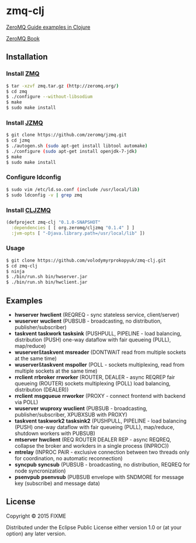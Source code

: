 # zmq-clj

[ZeroMQ Guide examples in Clojure](https://github.com/imatix/zguide)

[ZeroMQ Book](http://shop.oreilly.com/product/0636920026136.do)

## Installation

### Install [ZMQ](https://github.com/zeromq/libzmq)

```bash
$ tar -xzvf zmq.tar.gz (http://zeromq.org/)
$ cd zmq
$ ./configure --without-libsodium
$ make
$ sudo make install
```

### Install [JZMQ](https://github.com/zeromq/jzmq)

```bash
$ git clone https://github.com/zeromq/jzmq.git
$ cd jzmq
$ ./autogen.sh (sudo apt-get install libtool automake)
$ ./configure (sudo apt-get install openjdk-7-jdk)
$ make
$ sudo make install
```

### Configure ldconfig

```bash
$ sudo vim /etc/ld.so.conf (include /usr/local/lib)
$ sudo ldconfig -v | grep zmq
```
### Install [CLJZMQ](https://github.com/zeromq/cljzmq)

```clojure
(defproject zmq-clj "0.1.0-SNAPSHOT"
  :dependencies [ [ org.zeromq/cljzmq "0.1.4" ] ]
  :jvm-opts [ "-Djava.library.path=/usr/local/lib" ])
```

### Usage

```bash
$ git clone https://github.com/volodymyrprokopyuk/zmq-clj.git
$ cd zmq-clj
$ ninja
$ ./bin/run.sh bin/hwserver.jar
$ ./bin/run.sh bin/hwclient.jar
```

## Examples
- **hwserver** **hwclient** (REQREQ - sync stateless service, client/server)
- **wuserver** **wuclient** (PUBSUB - broadcasting, no distribution,
  publisher/subscriber)
- **taskvent** **taskwork** **tasksink** (PUSHPULL, PIPELINE - load balancing,
  distribution (PUSH) one-way dataflow with fair queueing (PULL), map/reduce)
- **wuserver**&**taskvent** **msreader** (DONTWAIT read from multiple sockets at
  the same time)
- **wuserver**&**taskvent** **mspoller** (POLL - sockets multiplexing, read
  from multiple sockets at the same time)
- **rrclient** **rrbroker** **rrworker** (ROUTER, DEALER - async REQREP fair
  queueing (ROUTER) sockets multiplexing (POLL) load balancing,
  distribution (DEALER))
- **rrclient** **msgqueue** **rrworker** (PROXY - connect frontend with backend
  via POLL)
- **wuserver** **wuproxy** **wuclient** (PUBSUB - broadcasting,
  publisher/subscriber, XPUBXSUB with PROXY)
- **taskvent** **taskwork2** **tasksink2** (PUSHPULL, PIPELINE - load balancing
  (PUSH) one-way dataflow with fair queueing (PULL), map/reduce, shutdown
  workers with PUBSUB)
- **mtserver** **hwclient** (REQ ROUTER DEALER REP - async REQREQ, collapse
  the broker and workders in a single process (INPROC))
- **mtrelay** (INPROC PAIR - exclusive connection between two threads only for
  coordination, no automatic reconnection)
- **syncpub** **syncsub** (PUBSUB - broadcasting, no distribution, REQREQ for
  node syncronization)
- **psenvpub** **psenvsub** (PUBSUB envelope with SNDMORE for message key
  (subscribe) and message data)

## License

Copyright © 2015 FIXME

Distributed under the Eclipse Public License either version 1.0 or (at
your option) any later version.
